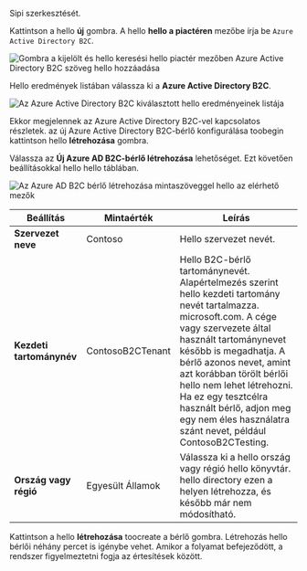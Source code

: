 Sipi szerkesztését.

Kattintson a hello **új** gombra. A hello **hello a piactéren** mezőbe írja be `Azure Active Directory B2C`.

![Gombra a kijelölt és hello keresési hello piactér mezőben Azure Active Directory B2C szöveg hello hozzáadása](./media/active-directory-b2c-create-tenant/find-azure-ad-b2c.png)

Hello eredmények listában válassza ki a **Azure Active Directory B2C**.

![Az Azure Active Directory B2C kiválasztott hello eredményeinek listája](./media/active-directory-b2c-create-tenant/find-azure-ad-b2c-result.png)

Ekkor megjelennek az Azure Active Directory B2C-vel kapcsolatos részletek. az új Azure Active Directory B2C-bérlő konfigurálása toobegin kattintson hello **létrehozása** gombra.

Válassza az **Új Azure AD B2C-bérlő létrehozása** lehetőséget. Ezt követően beállításokkal hello hello táblában.

![Az Azure AD B2C bérlő létrehozása mintaszöveggel hello az elérhető mezők](./media/active-directory-b2c-create-tenant/create-new-b2c-tenant.png)

| Beállítás      | Mintaérték  | Leírás                                        |
| ------------ | ------- | -------------------------------------------------- |
| **Szervezet neve** | Contoso | Hello szervezet nevét. | 
| **Kezdeti tartománynév** |  ContosoB2CTenant | Hello B2C-bérlő tartománynevét. Alapértelmezés szerint hello kezdeti tartomány nevét tartalmazza. microsoft.com. A cége vagy szervezete által használt tartománynevet később is megadhatja. A bérlő azonos nevet, amint azt korábban törölt bérlői hello nem lehet létrehozni. Ha ez egy tesztcélra használt bérlő, adjon meg egy nem éles használatra szánt nevet, például ContosoB2CTesting. |
| **Ország vagy régió** | Egyesült Államok | Válassza ki a hello ország vagy régió hello könyvtár. hello directory ezen a helyen létrehozza, és később már nem módosítható.  |

Kattintson a hello **létrehozása** toocreate a bérlő gombra. Létrehozás hello bérlői néhány percet is igénybe vehet. Amikor a folyamat befejeződött, a rendszer figyelmeztetni fogja az értesítések között.
